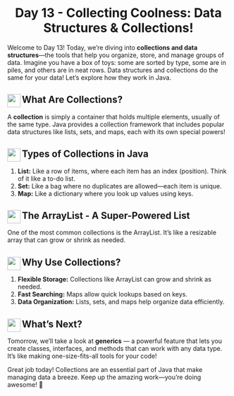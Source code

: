<div align="center"><h1>Day 13 - Collecting Coolness: Data Structures & Collections!</h1></div>

Welcome to Day 13! Today, we’re diving into **collections and data structures**—the tools that help you organize, store, and manage groups of data. Imagine you have a box of toys: some are sorted by type, some are in piles, and others are in neat rows. Data structures and collections do the same for your data! Let’s explore how they work in Java.

## <img src = "https://cdn0.iconfinder.com/data/icons/huge-basic-icons-part-3/512/Java.png" align = "left" width = "30"> What Are Collections?

A **collection** is simply a container that holds multiple elements, usually of the same type. Java provides a collection framework that includes popular data structures like lists, sets, and maps, each with its own special powers!

## <img src = "https://cdn0.iconfinder.com/data/icons/huge-basic-icons-part-3/512/Java.png" align = "left" width = "30"> Types of Collections in Java

1.  **List:** Like a row of items, where each item has an index (position). Think of it like a to-do list.
2.  **Set:** Like a bag where no duplicates are allowed—each item is unique.
3.  **Map:** Like a dictionary where you look up values using keys.

## <img src = "https://cdn0.iconfinder.com/data/icons/huge-basic-icons-part-3/512/Java.png" align = "left" width = "30"> The ArrayList - A Super-Powered List

One of the most common collections is the ArrayList. It’s like a resizable array that can grow or shrink as needed.

## <img src = "https://cdn0.iconfinder.com/data/icons/huge-basic-icons-part-3/512/Java.png" align = "left" width = "30"> Why Use Collections?

1.  **Flexible Storage:** Collections like ArrayList can grow and shrink as needed.
2.  **Fast Searching:** Maps allow quick lookups based on keys.
3.  **Data Organization:** Lists, sets, and maps help organize data efficiently.

## <img src = "https://cdn0.iconfinder.com/data/icons/huge-basic-icons-part-3/512/Java.png" align = "left" width = "30"> What’s Next?

Tomorrow, we’ll take a look at **generics** — a powerful feature that lets you create classes, interfaces, and methods that can work with any data type. It’s like making one-size-fits-all tools for your code!

Great job today! Collections are an essential part of Java that make managing data a breeze. Keep up the amazing work—you’re doing awesome! 🚀



